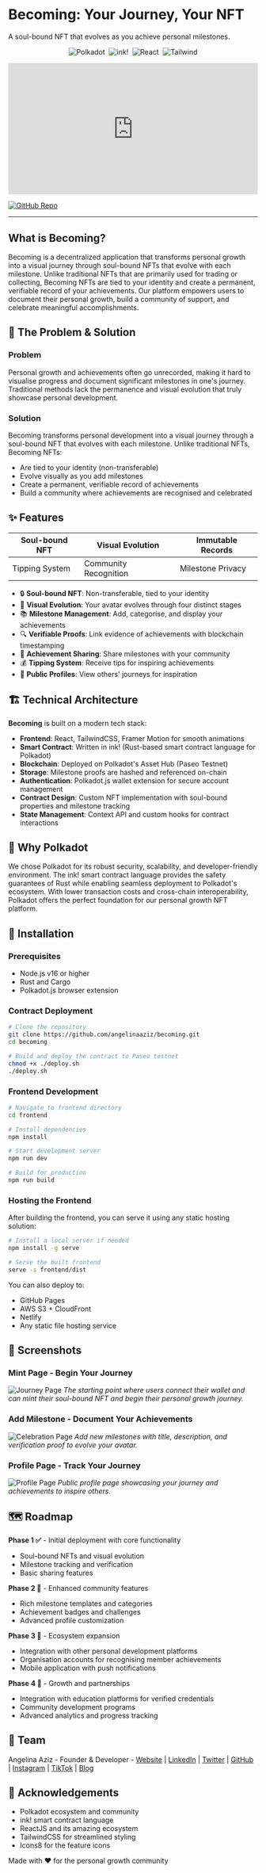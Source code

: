 # Becoming: Your Journey, Your NFT

A soul-bound NFT that evolves as you achieve personal milestones.

<p align="center">
  <img alt="Polkadot" src="https://img.shields.io/badge/Polkadot-Black?logo=polkadot&logoColor=white" />&nbsp;
  <img alt="ink!"      src="https://img.shields.io/badge/ink!-Rust-orange?logo=rust"            />&nbsp;
  <img alt="React"     src="https://img.shields.io/badge/React-17.0.2-61dafb?logo=react&logoColor=white" />&nbsp;
  <img alt="Tailwind"  src="https://img.shields.io/badge/Tailwind-3.0-38B2AC?logo=tailwindcss&logoColor=white" />
</p>

<div style="position: relative; padding-bottom: 52.63157894736842%; height: 0;"><iframe src="https://www.loom.com/embed/a362f109d0c445eeafa7aa2309b29d39?sid=d4cd3370-9d45-4ab4-b5ba-b07124e78717" frameborder="0" webkitallowfullscreen mozallowfullscreen allowfullscreen style="position: absolute; top: 0; left: 0; width: 100%; height: 100%;"></iframe></div>

[![GitHub Repo](https://img.shields.io/badge/Repo-GitHub-blue)](https://github.com/angelinaaziz/becoming)

---

## What is Becoming?

Becoming is a decentralized application that transforms personal growth into a visual journey through soul-bound NFTs that evolve with each milestone. Unlike traditional NFTs that are primarily used for trading or collecting, Becoming NFTs are tied to your identity and create a permanent, verifiable record of your achievements. Our platform empowers users to document their personal growth, build a community of support, and celebrate meaningful accomplishments.

## 🌟 The Problem & Solution

### Problem
Personal growth and achievements often go unrecorded, making it hard to visualise progress and document significant milestones in one's journey. Traditional methods lack the permanence and visual evolution that truly showcase personal development.

### Solution
Becoming transforms personal development into a visual journey through a soul-bound NFT that evolves with each milestone. Unlike traditional NFTs, Becoming NFTs:

- Are tied to your identity (non-transferable)
- Evolve visually as you add milestones
- Create a permanent, verifiable record of achievements
- Build a community where achievements are recognised and celebrated

## ✨ Features

| Soul-bound NFT | Visual Evolution | Immutable Records |
|----------------|------------------|-------------------|
| Tipping System | Community Recognition | Milestone Privacy |

- 🔒 **Soul-bound NFT**: Non-transferable, tied to your identity
- 🎨 **Visual Evolution**: Your avatar evolves through four distinct stages
- 📚 **Milestone Management**: Add, categorise, and display your achievements
- 🔍 **Verifiable Proofs**: Link evidence of achievements with blockchain timestamping
- 🎉 **Achievement Sharing**: Share milestones with your community
- 💰 **Tipping System**: Receive tips for inspiring achievements
- 👥 **Public Profiles**: View others' journeys for inspiration

## 🏗️ Technical Architecture

**Becoming** is built on a modern tech stack:

- **Frontend**: React, TailwindCSS, Framer Motion for smooth animations
- **Smart Contract**: Written in ink! (Rust-based smart contract language for Polkadot)
- **Blockchain**: Deployed on Polkadot's Asset Hub (Paseo Testnet)
- **Storage**: Milestone proofs are hashed and referenced on-chain
- **Authentication**: Polkadot.js wallet extension for secure account management
- **Contract Design**: Custom NFT implementation with soul-bound properties and milestone tracking
- **State Management**: Context API and custom hooks for contract interactions

<!-- Add technical architecture diagram here once available -->

## 💫 Why Polkadot

We chose Polkadot for its robust security, scalability, and developer-friendly environment. The ink! smart contract language provides the safety guarantees of Rust while enabling seamless deployment to Polkadot's ecosystem. With lower transaction costs and cross-chain interoperability, Polkadot offers the perfect foundation for our personal growth NFT platform.

## 🔧 Installation

### Prerequisites
- Node.js v16 or higher
- Rust and Cargo
- Polkadot.js browser extension

### Contract Deployment
```bash
# Clone the repository
git clone https://github.com/angelinaaziz/becoming.git
cd becoming

# Build and deploy the contract to Paseo testnet
chmod +x ./deploy.sh
./deploy.sh
```

### Frontend Development
```bash
# Navigate to frontend directory
cd frontend

# Install dependencies
npm install

# Start development server
npm run dev

# Build for production
npm run build
```

### Hosting the Frontend
After building the frontend, you can serve it using any static hosting solution:

```bash
# Install a local server if needed
npm install -g serve

# Serve the built frontend
serve -s frontend/dist
```

You can also deploy to:
- GitHub Pages
- AWS S3 + CloudFront
- Netlify
- Any static file hosting service

## 📱 Screenshots

### Mint Page - Begin Your Journey
![Journey Page](https://raw.githubusercontent.com/angelinaaziz/becoming/main/frontend/public/assets/screenshots/journey-page.png)
*The starting point where users connect their wallet and  can mint their soul-bound NFT and begin their personal growth journey.*


### Add Milestone - Document Your Achievements
![Celebration Page](https://raw.githubusercontent.com/angelinaaziz/becoming/main/frontend/public/assets/screenshots/celebration-page.png)
*Add new milestones with title, description, and verification proof to evolve your avatar.*

### Profile Page - Track Your Journey
![Profile Page](https://raw.githubusercontent.com/angelinaaziz/becoming/main/frontend/public/assets/screenshots/profile-page.png)
*Public profile page showcasing your journey and achievements to inspire others.*

## 🗺️ Roadmap

**Phase 1 ✅** - Initial deployment with core functionality
- Soul-bound NFTs and visual evolution
- Milestone tracking and verification
- Basic sharing features

**Phase 2 🚧** - Enhanced community features
- Rich milestone templates and categories
- Achievement badges and challenges
- Advanced profile customization

**Phase 3 🔮** - Ecosystem expansion
- Integration with other personal development platforms
- Organisation accounts for recognising member achievements
- Mobile application with push notifications

**Phase 4 🔮** - Growth and partnerships
- Integration with education platforms for verified credentials
- Community development programs
- Advanced analytics and progress tracking

## 👥 Team
Angelina Aziz - Founder & Developer - [Website](https://www.angelina.dev/) | [LinkedIn](https://www.linkedin.com/in/angelinaaziz) | [Twitter](https://twitter.com/angelinaaziz) | [GitHub](https://github.com/angelinaaziz) | [Instagram](https://www.instagram.com/angelinaaziz) | [TikTok](https://www.tiktok.com/@angelinaaziz) | [Blog](https://www.angelina.dev/blog)


## 🙏 Acknowledgements
- Polkadot ecosystem and community
- ink! smart contract language
- ReactJS and its amazing ecosystem
- TailwindCSS for streamlined styling
- Icons8 for the feature icons

Made with ❤️ for the personal growth community 
